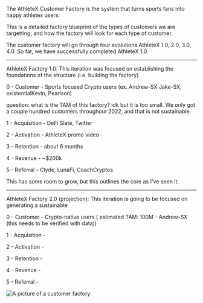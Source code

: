 The AthleteX Customer Factory is the system that turns sports fans into happy athletex users.

This is a detailed factory blueprint of the types of customers we are targetting, and how the factory will look for each type of customer.

The customer factory will go through four evolutions AthleteX 1.0, 2.0, 3.0, 4.0.
So far, we have successfully completed AthleteX 1.0.

-----------------------------------------------------------------------------

AthleteX Factory 1.0:  This iteration was focused on establishing the foundations of the structure (i.e. building the factory)

0 - Customer - Sports focused Crypto users (ex. Andrew-SX Jake-SX, existentialKevin, Pearlson)

question: what is the TAM of this factory?  idk but it is too small.  We only got a couple hundred customers throughout 2022, and that is not sustainable.

1 - Acquisition - DeFi Slate, Twitter

2 - Activation - AthleteX promo video

3 - Retention - about 6 months

4 - Revenue - ~$200k

5 - Referral - Clyde, LunaFi, CoachCryptos

This has some room to grow, but this outlines the core as I've seen it.

-----------------------------------------------------------------------------

AthleteX Factory 2.0 (projection): This iteration is going to be focused on generating a sustainable 

0 - Customer - Crypto-native users ( estimated TAM: 100M - Andrew-SX (this needs to be verified with data))

1 - Acquisition -

2 - Activation - 

3 - Retention - 

4 - Revenue - 

5 - Referral - 


![A picture of a customer factory]([[https://imgur.com/E40yItc](https://imgur.com/E40yItc)](https://s3.amazonaws.com/leancanvas_production/syfbux9el98cg0o6r6wag18ckkaw?response-content-disposition=inline%3B%20filename%3D%22customer-factory.png%22%3B%20filename%2A%3DUTF-8%27%27customer-factory.png&response-content-type=image%2Fpng&X-Amz-Algorithm=AWS4-HMAC-SHA256&X-Amz-Credential=AKIA236FBQTZH6QLCUQP%2F20230103%2Fus-east-1%2Fs3%2Faws4_request&X-Amz-Date=20230103T165348Z&X-Amz-Expires=10800&X-Amz-SignedHeaders=host&X-Amz-Signature=a68ac58f5db85a98a873189454629bda54351719509a1c27df49be53b5df84be))

